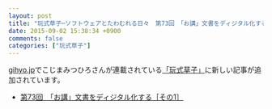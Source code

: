 ```yaml
---
layout: post
title: "玩式草子─ソフトウェアとたわむれる日々　第73回　「お講」文書をディジタル化する［その1］"
date: 2015-09-02 15:38:34 +0900
comments: false
categories: ["玩式草子"]
---
```


[gihyo.jp](http://gihyo.jp/)でこじまみつひろさんが連載されている[「玩式草子」](http://gihyo.jp/lifestyle/serial/01/ganshiki-soushi)に新しい記事が追加されています。

* [第73回　「お講」文書をディジタル化する［その1］](http://gihyo.jp/lifestyle/serial/01/ganshiki-soushi/0073)